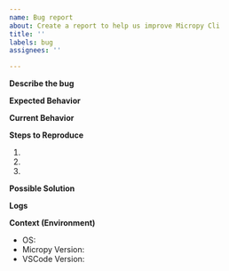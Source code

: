 ```yaml
---
name: Bug report
about: Create a report to help us improve Micropy Cli
title: ''
labels: bug
assignees: ''

---
```


<!--- Found a bug? Thanks for letting us know! -->

<!--- Provide a general summary of the issue in the Title above -->

**Describe the bug**
<!--- Tell us what the bug is. -->

**Expected Behavior**
<!--- Tell us what you expect/should happen. -->

**Current Behavior**
<!--- Tell us what happens instead of the expected behavior -->

**Steps to Reproduce**
<!--- Provide a link to a live example, or an unambiguous set of steps to -->
<!--- reproduce this bug. Include code to reproduce, if relevant -->

1.
2.
3.


**Possible Solution**
<!--- Not obligatory, but suggest a fix/reason for the bug -->
<!-- Feel free to delete if not applicable. -->


**Logs**
<!-- MicropyCli's log file can be found under $HOME/.micropy/micropy.log -->
<!-- Please attach this file or provide the output relative to your issue -->
<!-- using markdown ```<content>``` code tags. -->


**Context (Environment)**
<!-- Please provide the following information (if applicable) -->
<!-- Explanations for each item can be found below -->

<!-- OS? -->
<!-- Windows/Linux/MacOS/etc, examples: Windows 10 or GNU/Linux 5.4.3-1-MANJARO -->

<!-- Micropy Version? -->
<!-- Can be found by running: micropy --version -->

<!-- VSCode Version? -->
<!-- Current VSCode version. (If applicable)  -->

* OS:
* Micropy Version:
* VSCode Version:
